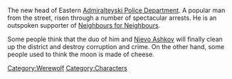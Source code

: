 The new head of Eastern [Admiralteyski Police
Department](Admiralteyski_Police_Department "wikilink"). A popular man
from the street, risen through a number of spectacular arrests. He is an
outspoken supporter of [Neighbours for
Neighbours](Neighbours_for_Neighbours "wikilink").

Some people think that the duo of him and [Nievo
Ashkov](Nievo_Ashkov "wikilink") will finally clean up the district and
destroy corruption and crime. On the other hand, some people used to
think the moon is made of cheese.

[Category:Werewolf](Category:Werewolf "wikilink")
[Category:Characters](Category:Characters "wikilink")